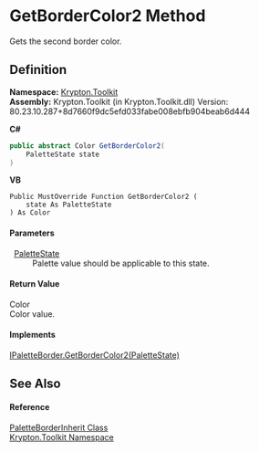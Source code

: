 # GetBorderColor2 Method


Gets the second border color.



## Definition
**Namespace:** <a href="79d2eac2-21f4-54ff-7552-b20c33c30600.md">Krypton.Toolkit</a>  
**Assembly:** Krypton.Toolkit (in Krypton.Toolkit.dll) Version: 80.23.10.287+8d7660f9dc5efd033fabe008ebfb904beab6d444

**C#**
``` C#
public abstract Color GetBorderColor2(
	PaletteState state
)
```
**VB**
``` VB
Public MustOverride Function GetBorderColor2 ( 
	state As PaletteState
) As Color
```



#### Parameters
<dl><dt>  <a href="93e626cd-00cf-240e-06c6-ab4d47e982ba.md">PaletteState</a></dt><dd>Palette value should be applicable to this state.</dd></dl>

#### Return Value
Color  
Color value.

#### Implements
<a href="d19ce3f1-d62d-b1f5-a63b-2d973253e670.md">IPaletteBorder.GetBorderColor2(PaletteState)</a>  


## See Also


#### Reference
<a href="57c9d957-13ae-5f76-7265-9dab218e0f72.md">PaletteBorderInherit Class</a>  
<a href="79d2eac2-21f4-54ff-7552-b20c33c30600.md">Krypton.Toolkit Namespace</a>  
